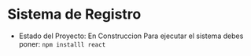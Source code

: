 <h1> Sistema de Registro</h1>

- Estado del Proyecto: En Construccion
Para ejecutar el sistema debes poner:
```npm installl react```
